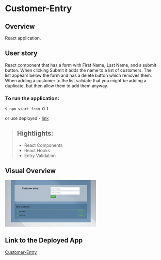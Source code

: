 # Customer-Entry

## Overview
 React application.

 ## User story
React component that has a form with First Name, Last Name, and a submit button. 
When clicking Submit it adds the name to a list of customers.
The list appears below the form and has a delete button which removes them.
When adding a customer to the list validate that you might be adding a duplicate, but then allow them to add them anyway.


### To run the application:
 ```sh
$ npm start from CLI
```
or use deployed - [ link ](#Link-to-app)


> ## Hightlights:
> - React Components
> - React Hooks
> - Entry Validation<br>


## Visual Overview

<img src="public/Screen Shot 2020-08-11 at 1.20.40 PM.png" width = 300px><br>


## Link to the Deployed App
[Customer-Entry](https://ellen0404.github.io/Customer-Entry/)